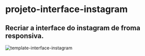 # projeto-interface-instagram
## Recriar a interface do instagram de froma responsiva.
![template-interface-instagram](https://user-images.githubusercontent.com/85469805/128578531-e72b7725-6702-4516-9e37-4c4c1bbd828e.png)
